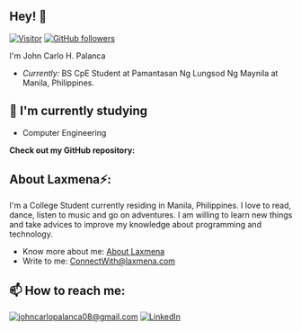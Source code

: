 <h2>Hey! 👋</h2>

[![Visitor](https://visitor-badge.laobi.icu/badge?page_id=laxmena.laxmena)](https://github.com/laxmena) [![GitHub followers](https://img.shields.io/github/followers/laxmena.svg?style=social&label=Follow)](https://github.com/laxmena?tab=followers)

I'm John Carlo H. Palanca 
- <i>Currently:</i> BS CpE Student at Pamantasan Ng Lungsod Ng Maynila at Manila, Philippines. 

<h2>📕 I'm currently studying</h2>

- Computer Engineering

__Check out my GitHub repository:__

<!--
  <div>
    <p>
      <a href="">
        <img src="" />
      </a>
      <a href="">
        <img src="" />
      </a>
    </p>
  </div>
-->

<h2> About Laxmena⚡:</h2>

I'm a College Student currently residing in Manila, Philippines. I love to read, dance, listen to music and go on adventures. 
I am willing to learn new things and take advices to improve my knowledge about programming and technology.
 
- Know more about me: [About Laxmena](https://laxmena.com/pages/about)
- Write to me: [ConnectWith@laxmena.com](mailto:ConnectWith@laxmena.com)

<h2>📫 How to reach me:</h2>

<a href="mailto:johncarlopalanca08@gmail.com">![johncarlopalanca08@gmail.com](https://img.shields.io/badge/Gmail-D14836?style=for-the-badge&logo=gmail&logoColor=white)</a> <a href="https://www.linkedin.com/in/john-carlo-palanca-b78b21296">![LinkedIn](https://img.shields.io/badge/LinkedIn-0077B5?style=for-the-badge&logo=linkedin&logoColor=white)</a>
